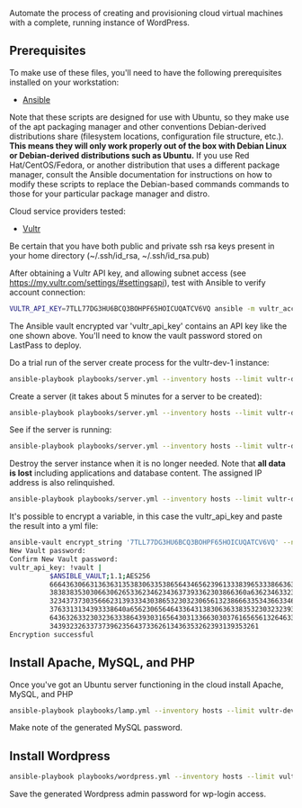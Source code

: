 
  
Automate the process of creating and provisioning cloud virtual machines with a complete, running instance of WordPress.

## Prerequisites

To make use of these files, you'll need to have the following prerequisites installed on your workstation:

* [Ansible](https://www.virtualbox.org/)

Note that these scripts are designed for use with Ubuntu, so they make use of the apt packaging manager and other conventions Debian-derived distributions share (filesystem locations, configuration file structure, etc.). **This means they will only work properly out of the box with Debian Linux or Debian-derived distributions such as Ubuntu.** If you use Red Hat/CentOS/Fedora, or another distribution that uses a different package manager, consult the Ansible documentation for instructions on how to modify these scripts to replace the Debian-based commands commands to those for your particular package manager and distro.


Cloud service providers tested:

* [Vultr](https://vultr.com/)

Be certain that you have both public and private ssh rsa keys present in your home directory (~/.ssh/id_rsa, ~/.ssh/id_rsa.pub)

After obtaining a Vultr API key, and allowing subnet access (see https://my.vultr.com/settings/#settingsapi), test with Ansible to verify account connection:
```sh
VULTR_API_KEY=7TLL77DG3HU6BCQ3BOHPF65HOICUQATCV6VQ ansible -m vultr_account_facts localhost
```
The Ansible vault encrypted var 'vultr_api_key' contains an API key like the one shown above. You'll need to know the vault password stored on LastPass to deploy.

Do a trial run of the server create process for the vultr-dev-1 instance:
```sh
ansible-playbook playbooks/server.yml --inventory hosts --limit vultr-dev-1 --tags create_server --check --diff -v --ask-vault-pass
```

Create a server (it takes about 5 minutes for a server to be created):
```sh
ansible-playbook playbooks/server.yml --inventory hosts --limit vultr-dev-1 --tags create_server -v --ask-vault-pass 
```

See if the server is running:
```sh
ansible-playbook playbooks/server.yml --inventory hosts --limit vultr-dev-1 -v --ask-vault-pass
```

Destroy the server instance when it is no longer needed. Note that **all data is lost** including applications and database content. The assigned IP address is also relinquished.
```sh
ansible-playbook playbooks/server.yml --inventory hosts --limit vultr-dev-1 --tags destroy_server -v --ask-vault-pass
```

It's possible to encrypt a variable, in this case the vultr_api_key and paste the result into a yml file:
```sh
ansible-vault encrypt_string '7TLL77DG3HU6BCQ3BOHPF65HOICUQATCV6VQ' --name 'vultr_api_key'
New Vault password: 
Confirm New Vault password: 
vultr_api_key: !vault |
          $ANSIBLE_VAULT;1.1;AES256
          66643630663136363135383063353865643465623961333839653338663639333231323232366162
          3838383530306630626533623462343637393362303866360a636234633238356138333561373638
          32343737303566623139333430386532303230656132386663353436633466306436353032626232
          3763313134393338640a656230656464336431383063633835323032323934386235356266346466
          64363263323032363338643930316564303133663030376165656132646332373036626538623134
          3439323263373739623564373362613436353262393139353261
Encryption successful
```

## Install Apache, MySQL, and PHP

Once you've got an Ubuntu server functioning in the cloud install Apache, MySQL, and PHP
```sh
ansible-playbook playbooks/lamp.yml --inventory hosts --limit vultr-dev-1 -v --ask-vault-pass
```
Make note of the generated MySQL password.

## Install Wordpress

```sh
ansible-playbook playbooks/wordpress.yml --inventory hosts --limit vultr-dev-1 -v --ask-vault-pass

```
Save the generated Wordpress admin password for wp-login access.
